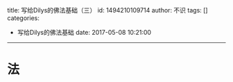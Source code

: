 title: 写给Dilys的佛法基础（三）
id: 1494210109714
author: 不识
tags: []
categories:
  - 写给Dilys的佛法基础
date: 2017-05-08 10:21:00
---
# 法